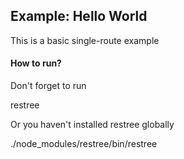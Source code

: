 ## Example: Hello World

This is a basic single-route example

#### How to run?

Don't forget to run

  restree

Or you haven't installed restree globally

  ./node_modules/restree/bin/restree